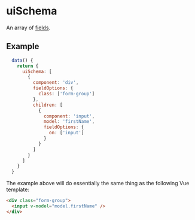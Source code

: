 # uiSchema

An array of [fields](ui-schema/field.md).

## Example

```js
  data() {
    return {
      uiSchema: [
        {
          component: 'div',
          fieldOptions: {
            class: ['form-group']
          },
          children: [
            {
              component: 'input',
              model: 'firstName',
              fieldOptions: {
                on: ['input']
              }
            }
          ]
        }
      ]
    }
  }
```

The example above will do essentially the same thing as the following Vue template:

```html
<div class="form-group">
  <input v-model="model.firstName" />
</div>
```
